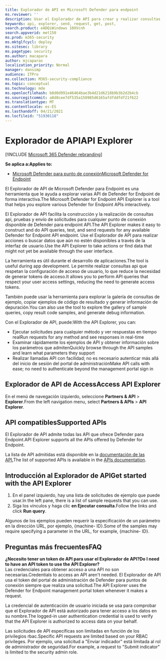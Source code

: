 ```yaml
---
title: Explorador de API en Microsoft Defender para endpoint
ms.reviewer: ''
description: Usar el Explorador de API para crear y realizar consultas api, probar y enviar solicitudes para cualquier API disponible
keywords: api, explorer, send, request, get, post,
search.product: eADQiWindows 10XVcnh
search.appverid: met150
ms.prod: m365-security
ms.mktglfcycl: deploy
ms.sitesec: library
ms.pagetype: security
ms.author: macapara
author: mjcaparas
localization_priority: Normal
manager: dansimp
audience: ITPro
ms.collection: M365-security-compliance
ms.topic: conceptual
ms.technology: mde
ms.openlocfilehash: b8d0d991e46464bae3b4d21d6218b9b3b2d2b4cb
ms.sourcegitcommit: a8d8cee7df535a150985d6165afdfddfdf21f622
ms.translationtype: MT
ms.contentlocale: es-ES
ms.lasthandoff: 04/21/2021
ms.locfileid: "51930118"
---
```

# <a name="api-explorer"></a><span data-ttu-id="89f81-104">Explorador de API</span><span class="sxs-lookup"><span data-stu-id="89f81-104">API Explorer</span></span>

[!INCLUDE [Microsoft 365 Defender rebranding](../../includes/microsoft-defender.md)]

<span data-ttu-id="89f81-105">**Se aplica a:**</span><span class="sxs-lookup"><span data-stu-id="89f81-105">**Applies to:**</span></span>
- [<span data-ttu-id="89f81-106">Microsoft Defender para punto de conexión</span><span class="sxs-lookup"><span data-stu-id="89f81-106">Microsoft Defender for Endpoint</span></span>](https://go.microsoft.com/fwlink/?linkid=2154037)


<span data-ttu-id="89f81-107">El Explorador de API de Microsoft Defender para Endpoint es una herramienta que le ayuda a explorar varias API de Defender for Endpoint de forma interactiva.</span><span class="sxs-lookup"><span data-stu-id="89f81-107">The Microsoft Defender for Endpoint API Explorer is a tool that helps you explore various Defender for Endpoint APIs interactively.</span></span> 

<span data-ttu-id="89f81-108">El Explorador de API facilita la construcción y la realización de consultas api, pruebas y envío de solicitudes para cualquier punto de conexión disponible de Defender para endpoint API.</span><span class="sxs-lookup"><span data-stu-id="89f81-108">The API Explorer makes it easy to construct and do API queries, test, and send requests for any available Defender for Endpoint API endpoint.</span></span> <span data-ttu-id="89f81-109">Use el Explorador de API para realizar acciones o buscar datos que aún no estén disponibles a través de la interfaz de usuario.</span><span class="sxs-lookup"><span data-stu-id="89f81-109">Use the API Explorer to take actions or find data that might not yet be available through the user interface.</span></span>

<span data-ttu-id="89f81-110">La herramienta es útil durante el desarrollo de aplicaciones.</span><span class="sxs-lookup"><span data-stu-id="89f81-110">The tool is useful during app development.</span></span> <span data-ttu-id="89f81-111">Le permite realizar consultas api que respetan la configuración de acceso de usuario, lo que reduce la necesidad de generar tokens de acceso.</span><span class="sxs-lookup"><span data-stu-id="89f81-111">It allows you to perform API queries that respect your user access settings, reducing the need to generate access tokens.</span></span>

<span data-ttu-id="89f81-112">También puede usar la herramienta para explorar la galería de consultas de ejemplo, copiar ejemplos de código de resultado y generar información de depuración.</span><span class="sxs-lookup"><span data-stu-id="89f81-112">You can also use the tool to explore the gallery of sample queries, copy result code samples, and generate debug information.</span></span>

<span data-ttu-id="89f81-113">Con el Explorador de API, puede:</span><span class="sxs-lookup"><span data-stu-id="89f81-113">With the API Explorer, you can:</span></span>

- <span data-ttu-id="89f81-114">Ejecutar solicitudes para cualquier método y ver respuestas en tiempo real</span><span class="sxs-lookup"><span data-stu-id="89f81-114">Run requests for any method and see responses in real-time</span></span>
- <span data-ttu-id="89f81-115">Examinar rápidamente los ejemplos de API y obtener información sobre los parámetros que admiten</span><span class="sxs-lookup"><span data-stu-id="89f81-115">Quickly browse through the API samples and learn what parameters they support</span></span>
- <span data-ttu-id="89f81-116">Realizar llamadas API con facilidad; no es necesario autenticar más allá del inicio de sesión del portal de administración</span><span class="sxs-lookup"><span data-stu-id="89f81-116">Make API calls with ease; no need to authenticate beyond the management portal sign in</span></span>

## <a name="access-api-explorer"></a><span data-ttu-id="89f81-117">Explorador de API de Access</span><span class="sxs-lookup"><span data-stu-id="89f81-117">Access API Explorer</span></span>

<span data-ttu-id="89f81-118">En el menú de navegación izquierdo, seleccione **Partners & API**  >  **Explorer**.</span><span class="sxs-lookup"><span data-stu-id="89f81-118">From the left navigation menu, select **Partners & APIs** > **API Explorer**.</span></span>

## <a name="supported-apis"></a><span data-ttu-id="89f81-119">API compatibles</span><span class="sxs-lookup"><span data-stu-id="89f81-119">Supported APIs</span></span>

<span data-ttu-id="89f81-120">El Explorador de API admite todas las API que ofrece Defender para Endpoint.</span><span class="sxs-lookup"><span data-stu-id="89f81-120">API Explorer supports all the APIs offered by Defender for Endpoint.</span></span>
  
<span data-ttu-id="89f81-121">La lista de API admitidas está disponible en la [documentación de las API.](apis-intro.md)</span><span class="sxs-lookup"><span data-stu-id="89f81-121">The list of supported APIs is available in the [APIs documentation](apis-intro.md).</span></span> 

## <a name="get-started-with-the-api-explorer"></a><span data-ttu-id="89f81-122">Introducción al Explorador de API</span><span class="sxs-lookup"><span data-stu-id="89f81-122">Get started with the API Explorer</span></span>

1. <span data-ttu-id="89f81-123">En el panel izquierdo, hay una lista de solicitudes de ejemplo que puede usar.</span><span class="sxs-lookup"><span data-stu-id="89f81-123">In the left pane, there is a list of sample requests that you can use.</span></span> 
2. <span data-ttu-id="89f81-124">Siga los vínculos y haga clic **en Ejecutar consulta**.</span><span class="sxs-lookup"><span data-stu-id="89f81-124">Follow the links and click **Run query**.</span></span> 

<span data-ttu-id="89f81-125">Algunos de los ejemplos pueden requerir la especificación de un parámetro en la dirección URL, por ejemplo, {machine- ID}.</span><span class="sxs-lookup"><span data-stu-id="89f81-125">Some of the samples may require specifying a parameter in the URL, for example, {machine- ID}.</span></span>

## <a name="faq"></a><span data-ttu-id="89f81-126">Preguntas más frecuentes</span><span class="sxs-lookup"><span data-stu-id="89f81-126">FAQ</span></span>

<span data-ttu-id="89f81-127">**¿Necesito tener un token de API para usar el Explorador de API?**</span><span class="sxs-lookup"><span data-stu-id="89f81-127">**Do I need to have an API token to use the API Explorer?**</span></span> <br>
<span data-ttu-id="89f81-128">Las credenciales para obtener acceso a una API no son necesarias.</span><span class="sxs-lookup"><span data-stu-id="89f81-128">Credentials to access an API aren't needed.</span></span> <span data-ttu-id="89f81-129">El Explorador de API usa el token del portal de administración de Defender para puntos de conexión siempre que realiza una solicitud.</span><span class="sxs-lookup"><span data-stu-id="89f81-129">The API Explorer uses the Defender for Endpoint management portal token whenever it makes a request.</span></span>

<span data-ttu-id="89f81-130">La credencial de autenticación de usuario iniciada se usa para comprobar que el Explorador de API está autorizado para tener acceso a los datos en su nombre.</span><span class="sxs-lookup"><span data-stu-id="89f81-130">The logged-in user authentication credential is used to verify that the API Explorer is authorized to access data on your behalf.</span></span>

<span data-ttu-id="89f81-131">Las solicitudes de API específicas son limitadas en función de los privilegios rbac.</span><span class="sxs-lookup"><span data-stu-id="89f81-131">Specific API requests are limited based on your RBAC privileges.</span></span> <span data-ttu-id="89f81-132">Por ejemplo, una solicitud a "Enviar indicador" está limitada al rol de administrador de seguridad.</span><span class="sxs-lookup"><span data-stu-id="89f81-132">For example, a request to "Submit indicator" is limited to the security admin role.</span></span> 
